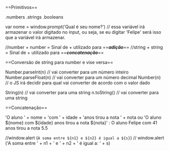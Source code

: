 ==Primitivos==

.numbers
.strings
.booleans

var nome = window.prompt('Qual é seu nome?') // essa variável irá armazenar o valor digitado no input, ou seja, se eu digitar 'Felipe' será isso que a variável irá armazenar.

//number + number = Sinal de + utilizado para ==***adição***==
//string + string = Sinal de + utilizado para ==***concatenação***==

==Conversão de string para number e vise versa==

Number.parseInt(n) // vai converter para um número inteiro
Number.parseFloat(n) // vai converter para um número decimal
Number(n) // o JS irá decidir para qual vai converter de acordo com o valor dado

String(n) // vai converter para uma string
n.toString() // vai converter para uma string

==Concatenação==

'O aluno ' + nome + 'com ' + idade + 'anos tirou a nota ' + nota
						ou 
 'O aluno ${nome} com ${idade} anos tirou a nota ${nota}'
: O aluno Felipe com 41 anos tirou a nota 5.5

//window.alert (`A soma entre ${n1} e ${n2} é igual a ${s}`)
// window.alert ('A soma entre ' + n1 + ' e ' + n2 + ' é igual a: ' + s)
